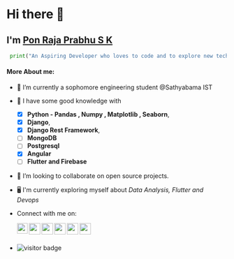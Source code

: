 # Hi there 👋
## I'm [Pon Raja Prabhu S K](https://bio.link/ponrajaprabhusk)
```py
 print("An Aspiring Developer who loves to code and to explore new technologies!!")
```

#### More About me:

- 🔭 I’m currently a sophomore engineering student @Sathyabama IST
 
- 🌱 I have some good knowledge with 
    - [x] **Python - Pandas , Numpy , Matplotlib , Seaborn**, 
    - [x] **Django**, 
    - [x] **Django Rest Framework**, 
    - [ ] **MongoDB**
    - [ ] **Postgresql**
    - [x] **Angular**
    - [ ] **Flutter and Firebase**
 
- 👯 I’m looking to collaborate on open source projects.
 
- 🖥️ I'm currently exploring myself about *Data Analysis, Flutter and Devops*


- Connect with me on:
        <p align="center">
           <a href="https://www.linkedin.com/in/kunal-kushwaha/">
             <img align="left" width="24px" src="https://cdn-icons-png.flaticon.com/512/174/174857.png"  />
           </a>
           <a href="https://twitter.com/kunalstwt">
             <img align="left" width="26px" src="https://logodownload.org/wp-content/uploads/2014/09/twitter-logo-6.png" />
           </a>
           <a href="mailto:kunalkushwaha453@gmail.com">
             <img align="left" width="26px" src="https://cdn-icons-png.flaticon.com/512/281/281769.png" />
           </a>
           <a href="https://www.youtube.com/channel/UCBGOUQHNNtNGcGzVq5rIXjw">
             <img align="left" width="26px" src="https://i.pinimg.com/originals/46/02/cb/4602cbc18967da9c1eba7452905cd99b.png" />
           </a>
           <a href="https://kunalkushwaha.com">
             <img align="left" width="26px" src="https://cdn.hashnode.com/res/hashnode/image/upload/v1611902473383/CDyAuTy75.png?auto=compress" />
           </a>
           <a href="https://www.instagram.com/kunalsig/">
             <img align="left" width="26px" src="https://upload.wikimedia.org/wikipedia/commons/thumb/a/a5/Instagram_icon.png/1024px-Instagram_icon.png" />
           </a>
        </p> 
<br />
<br />

 - ![visitor badge](https://visitor-badge.glitch.me/badge?page_id=ponrajaprabhusk.visitor-badge&left_color=red&right_color=green) 
